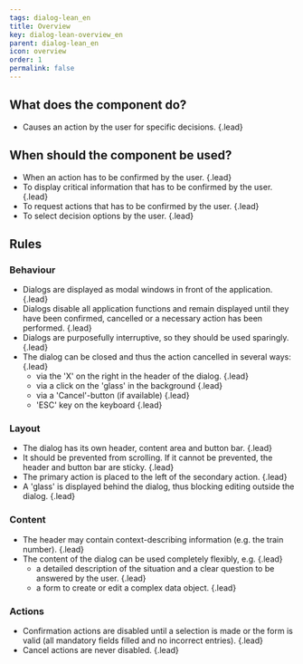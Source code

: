 ```yaml
---
tags: dialog-lean_en
title: Overview
key: dialog-lean-overview_en
parent: dialog-lean_en
icon: overview
order: 1
permalink: false  
---
```


## What does the component do?
* Causes an action by the user for specific decisions. {.lead}

## When should the component be used?
* When an action has to be confirmed by the user. {.lead}
* To display critical information that has to be confirmed by the user. {.lead}
* To request actions that has to be confirmed by the user. {.lead}
* To select decision options by the user. {.lead}

## Rules
### Behaviour
* Dialogs are displayed as modal windows in front of the application. {.lead}
* Dialogs disable all application functions and remain displayed until they have been confirmed, cancelled or a necessary action has been performed. {.lead}
* Dialogs are purposefully interruptive, so they should be used sparingly. {.lead}
* The dialog can be closed and thus the action cancelled in several ways: {.lead}
    * via the 'X' on the right in the header of the dialog. {.lead}
    * via a click on the 'glass' in the background {.lead}
    * via a 'Cancel'-button (if available) {.lead}
    * 'ESC' key on the keyboard {.lead}

### Layout
* The dialog has its own header, content area and button bar. {.lead}
* It should be prevented from scrolling. If it cannot be prevented, the header and button bar are sticky. {.lead}
* The primary action is placed to the left of the secondary action. {.lead}
* A 'glass' is displayed behind the dialog, thus blocking editing outside the dialog. {.lead}

### Content
* The header may contain context-describing information (e.g. the train number). {.lead}
* The content of the dialog can be used completely flexibly, e.g. {.lead}
    * a detailed description of the situation and a clear question to be answered by the user. {.lead}
    * a form to create or edit a complex data object. {.lead}

### Actions
* Confirmation actions are disabled until a selection is made or the form is valid (all mandatory fields filled and no incorrect entries). {.lead}
* Cancel actions are never disabled. {.lead}